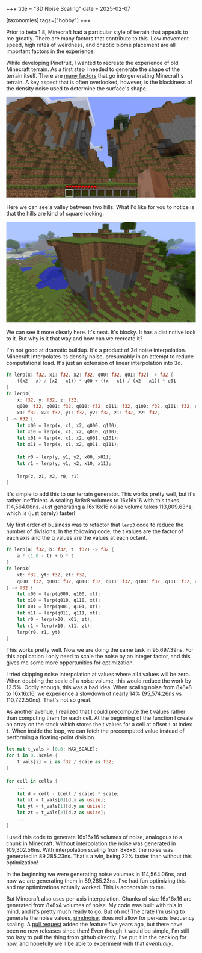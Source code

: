 +++
title = "3D Noise Scaling"
date = 2025-02-07

[taxonomies]
tags=["hobby"]
+++

Prior to beta 1.8, Minecraft had a particular style of terrain that appeals to me greatly. 
There are many factors that contribute to this. 
Low movement speed, high rates of weirdness, and chaotic biome placement are all important factors in the experience. 

While developing Pinefruit, I wanted to recreate the experience of old Minecraft terrain. 
As a first step I needed to generate the shape of the terrain itself. 
There are [many factors](https://www.youtube.com/watch?v=CSa5O6knuwI) that go into generating Minecraft's terrain.
A key aspect that is often overlooked, however, is the blockiness of the density noise used to determine the surface's shape. 

![](blocky0.png)

Here we can see a valley between two hills. 
What I'd like for you to notice is that the hills are kind of square looking. 

![](blocky1.png)

We can see it more clearly here. 
It's neat. 
It's blocky. 
It has a distinctive look to it. 
But why is it that way and how can we recreate it? 

I'm not good at dramatic buildup. 
It's a product of 3d noise interpolation. 
Minecraft interpolates its density noise, presumably in an attempt to reduce computational load. 
It's just an extension of linear interpolation into 3d. 

```rust
fn lerp(x: f32, x1: f32, x2: f32, q00: f32, q01: f32) -> f32 {
	((x2 - x) / (x2 - x1)) * q00 + ((x - x1) / (x2 - x1)) * q01
}
fn lerp3(
	x: f32, y: f32, z: f32, 
	q000: f32, q001: f32, q010: f32, q011: f32, q100: f32, q101: f32, q110: f32, q111: f32, 
	x1: f32, x2: f32, y1: f32, y2: f32, z1: f32, z2: f32, 
) -> f32 {
	let x00 = lerp(x, x1, x2, q000, q100);
	let x10 = lerp(x, x1, x2, q010, q110);
	let x01 = lerp(x, x1, x2, q001, q101);
	let x11 = lerp(x, x1, x2, q011, q111);

	let r0 = lerp(y, y1, y2, x00, x01);
	let r1 = lerp(y, y1, y2, x10, x11);

	lerp(z, z1, z2, r0, r1)
}
```

<!-- TODO: SHOW RESULT TERRAIN -->

It's simple to add this to our terrain generator.
This works pretty well, but it's rather inefficient. 
A scaling 8x8x8 volumes to 16x16x16 with this takes 114,564.06ns. 
Just generating a 16x16x16 noise volume takes 113,809.63ns, which is (just barely) faster!

My first order of business was to refactor that `lerp3` code to reduce the number of divisions. 
In the following code, the t values are the factor of each axis and the q values are the values at each octant. 

```rust
fn lerp(a: f32, b: f32, t: f32) -> f32 {
	a * (1.0 - t) + b * t
}
fn lerp3(
	xt: f32, yt: f32, zt: f32, 
	q000: f32, q001: f32, q010: f32, q011: f32, q100: f32, q101: f32, q110: f32, q111: f32, 
) -> f32 {
	let x00 = lerp(q000, q100, xt);
	let x10 = lerp(q010, q110, xt);
	let x01 = lerp(q001, q101, xt);
	let x11 = lerp(q011, q111, xt);
	let r0 = lerp(x00, x01, zt);
	let r1 = lerp(x10, x11, zt);
	lerp(r0, r1, yt)
}
```

This works pretty well. 
Now we are doing the same task in 95,697.39ns.
For this application I only need to scale the noise by an integer factor, and this gives me some more opportunities for optimization. 

I tried skipping noise interpolation at values where all t values will be zero. 
When doubling the scale of a noise volume, this would reduce the work by 12.5%. 
Oddly enough, this was a bad idea. 
When scaling noise from 8x8x8 to 16x16x16, we experience a slowdown of nearly 14% (95,574.26ns vs 110,722.50ns). 
That's not so great. 

As another avenue, I realized that I could precompute the t values rather than computing them for each cell. 
At the beginning of the function I create an array on the stack which stores the t values for a cell at offset `i` at index `i`. 
When inside the loop, we can fetch the precomputed value instead of performing a floating-point division. 

```rust
let mut t_vals = [0.0; MAX_SCALE];
for i in 0..scale {
	t_vals[i] = i as f32 / scale as f32;
}

for cell in cells {
	...
	let d = cell - (cell / scale) * scale;
	let xt = t_vals[0][d.x as usize];
	let yt = t_vals[1][d.y as usize];
	let zt = t_vals[2][d.z as usize];
	...
}
```

I used this code to generate 16x16x16 volumes of noise, analogous to a chunk in Minecraft. 
Without interpolation the noise was generated in 109,302.56ns. 
With interpolation scaling from 8x8x8, the noise was generated in 89,285.23ns.
That's a win, being 22% faster than without this optimization! 

In the beginning we were generating noise volumes in 114,564.06ns, and now we are generating them in 89,285.23ns. 
I've had fun optimizing this and my optimizations actually worked. 
This is acceptable to me. 

But Minecraft also uses per-axis interpolation. 
Chunks of size 16x16x16 are generated from 8x8x4 volumes of noise. 
My code was built with this in mind, and it's pretty much ready to go. 
But oh no! 
The crate I'm using to generate the noise values, [simdnoise](https://crates.io/crates/simdnoise), does not allow for per-axis frequency scaling. 
A [pull request](https://github.com/verpeteren/rust-simd-noise/pull/17) added the feature five years ago, but there have been no new releases since then! 
Even though it would be simple, I'm still too lazy to pull the thing from github directly.
I've put it in the backlog for now, and hopefully we'll be able to experiment with that *eventually*. 
